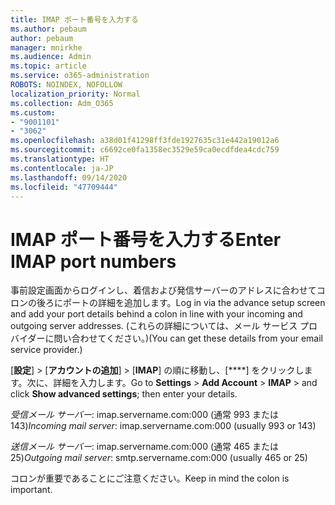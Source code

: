 ```yaml
---
title: IMAP ポート番号を入力する
ms.author: pebaum
author: pebaum
manager: mnirkhe
ms.audience: Admin
ms.topic: article
ms.service: o365-administration
ROBOTS: NOINDEX, NOFOLLOW
localization_priority: Normal
ms.collection: Adm_O365
ms.custom:
- "9001101"
- "3062"
ms.openlocfilehash: a38d01f41298ff3fde1927635c31e442a19012a6
ms.sourcegitcommit: c6692ce0fa1358ec3529e59ca0ecdfdea4cdc759
ms.translationtype: HT
ms.contentlocale: ja-JP
ms.lasthandoff: 09/14/2020
ms.locfileid: "47709444"
---
```

# <a name="enter-imap-port-numbers"></a><span data-ttu-id="68720-102">IMAP ポート番号を入力する</span><span class="sxs-lookup"><span data-stu-id="68720-102">Enter IMAP port numbers</span></span>

<span data-ttu-id="68720-103">事前設定画面からログインし、着信および発信サーバーのアドレスに合わせてコロンの後ろにポートの詳細を追加します。</span><span class="sxs-lookup"><span data-stu-id="68720-103">Log in via the advance setup screen and add your port details behind a colon in line with your incoming and outgoing server addresses.</span></span> <span data-ttu-id="68720-104">(これらの詳細については、メール サービス プロバイダーに問い合わせてください。)</span><span class="sxs-lookup"><span data-stu-id="68720-104">(You can get these details from your email service provider.)</span></span> 

<span data-ttu-id="68720-105">[**設定**]  >  [**アカウントの追加**]  >  [**IMAP**] の順に移動し、[\*\*\*\*] をクリックします。次に、詳細を入力します。</span><span class="sxs-lookup"><span data-stu-id="68720-105">Go to **Settings** > **Add Account** > **IMAP** > and click **Show advanced settings**; then enter your details.</span></span> 

<span data-ttu-id="68720-106">*受信メール サーバー*: imap.servername.com:000 (通常 993 または 143)</span><span class="sxs-lookup"><span data-stu-id="68720-106">*Incoming mail server*: imap.servername.com:000 (usually 993 or 143)</span></span> 

<span data-ttu-id="68720-107">*送信メール サーバー*: imap.servername.com:000 (通常 465 または 25)</span><span class="sxs-lookup"><span data-stu-id="68720-107">*Outgoing mail server*: smtp.servername.com:000 (usually 465 or 25)</span></span> 

<span data-ttu-id="68720-108">コロンが重要であることにご注意ください。</span><span class="sxs-lookup"><span data-stu-id="68720-108">Keep in mind the colon is important.</span></span> 
